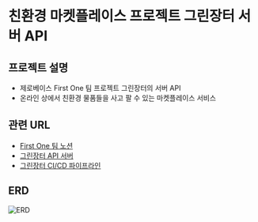 # 친환경 마켓플레이스 프로젝트 그린장터 서버 API

## 프로젝트 설명

- 제로베이스 First One 팀 프로젝트 그린장터의 서버 API
- 온라인 상에서 친환경 물품들을 사고 팔 수 있는 마켓플레이스 서비스

## 관련 URL

- [First One 팀 노션](https://elite-aletopelta-3ca.notion.site/1-FirstOne-d25c8b51a07643d98b349e7a64e70280?pvs=4)
- [그린장터 API 서버](https://green-jangteo.duckdns.org:8443/swagger-ui/index.html)
- [그린장터 CI/CD 파이프라인](http://my-jenkins.duckdns.org:8080/job/green-jangteo/)

## ERD
![ERD](https://github.com/zerobase-first-one/green-jangteo-backend/assets/128391669/e1b4a49e-52da-4d88-b0b1-00b3e6aed9ac)
